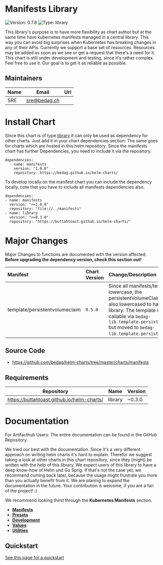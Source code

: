 # Manifests Library

![Version: 0.7.8](https://img.shields.io/badge/Version-0.7.8-informational?style=flat-square) ![Type: library](https://img.shields.io/badge/Type-library-informational?style=flat-square)

This library's purpose is to have more flexibility as chart author but at the same time have kubernetes manifests managed in a central library. This way you can avoid big surprises when Kubernetes has breaking changes in any of their APIs. Currently we support a base set of resources. Resources may be added as soon as we see or get a request that there's a need for it. This chart is still under development and testing, since it's rather complex. Feel free to use it. Our goal is to get it as reliable as possible.

## Maintainers

| Name | Email | Url |
| ---- | ------ | --- |
| SRE | sre@bedag.ch |  |

# Install Chart

Since this chart is of type [library](https://helm.sh/docs/topics/library_charts/) it can only be used as dependency for other charts. Just add it in your chart dependencies section:
The same goes for charts which are hosted in this helm repository. Since the manifests chart has further Dependencies, you need to include it via the repository.

```
dependencies:
  - name: manifests
    version: "1.0.0"
    repository: https://bedag.github.io/helm-charts/
```

To develop locally on the manifest chart you can include the dependency locally, note that you have to include all manifests dependencies also.

```
dependencies:
- name: manifests
  version: ">=1.0.0"
  repository: "file://../manifests"
- name: library
  version: ">=0.3.0"
  repository: "https://buttahtoast.github.io/helm-charts/"
```

# Major Changes

Major Changes to functions are documented with the version affected. **Before upgrading the dependency version, check this section out!**

| **Manifest** | **Chart Version** | **Change/Description** | **Commits/PRs** |
| :----------- | :---------------- | :--------------------- | :-------------- |
| template/persistentvolumeclaim | `0.5.0` | Since all manifests/templates are lowercase, the persistentVolumeClaim template was also lowercased to have a cleaner library. The template is no longer callable via `bedag-lib.template.persistentVolumeClaim` but moved to `bedag-lib.template.persistentvolumeclaim`. | * [PR 33](https://github.com/bedag/helm-charts/pull/33) |

## Source Code

* <https://github.com/bedag/helm-charts/tree/master/charts/manifests>

## Requirements

| Repository | Name | Version |
|------------|------|---------|
| https://buttahtoast.github.io/helm-charts/ | library | ~0.3.0 |

# Documentation

For Artifacthub Users: The entire documentation can be found in the GitHub Repository.

We tried our best with the documentation. Since it's a very different approach on writing helm charts it's hard to explain. Therefor we suggest taking a look at other charts in this chart repository, since they (might) be written with the help of this library. We expect users of this library to have a deep know-how of Helm und Go Sprig. If that's not the case yet, we recommend coming back later, because the usage might frustrate you more than you actually benefit from it. We are planing to expand the documentation in the future. Your contribution is welcome, if you are a fan of the project! :)

We recommend looking thirst through the **Kubernetes Manifests** section.

  * **[Manifests](./templates/manifests/README.md)**
  * **[Presets](./templates/presets/README.md)**
  * **[Development](./templates/README.md)**
  * **[Values](./templates/values/README.md)**
  * **[Utilities](./templates/utils/README.md)**

## Quickstart

[See this page for a quickstart](./templates/Quickstart.md)
